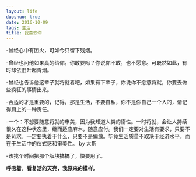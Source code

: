 ```yaml
---
layout: life
duoshuo: true
date: 2016-10-09
tags: 生活
title: 我喜欢你
---
```


-曾经心中有团火，可如今只留下残烟。

-曾经也问他如果真的给你，你敢要吗？你说你不敢，也不愿意。可既然如此，有时却依旧升起青烟。

-曾经也告诉他这辈子就将就着吧，如果有下辈子，你说你不愿意将就，你要去做些疯狂的事情出来。

-合适的才是重要的，记得，那是生活，不要自私，你不是你自己一个人的，请记得肩上的一种责任。

-一个：不想要随意将就的审美，因为我知道人类的惰性。一时将就，会让人持续很久在这种状态里，继而适应麻木，随意应付。我们一定要对生活有要求，只要不是苛求。一定要执着于什么，只要不是偏激。毕竟生活质量不取决于经济水平，而在于生活中的仪式感和审美性。 by 大斯

-该找个时间把那个版块搞搞了，快要用了。

**呼吸着，看复活的天亮，我原来的模样。**